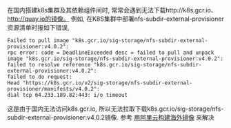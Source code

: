 在国内搭建k8s集群及其依赖组件间时, 常常会遇到无法下载http://k8s.gcr.io、http://quay.io的镜像。
例如, 在K8S集群中部署nfs-subdir-external-provisioner资源清单时报如下错误, 
```
Failed to pull image "k8s.gcr.io/sig-storage/nfs-subdir-external-provisioner:v4.0.2": 
rpc error: code = DeadlineExceeded desc = failed to pull and unpack image "k8s.gcr.io/sig-storage/nfs-subdir-external-provisioner:v4.0.2": 
failed to resolve reference "k8s.gcr.io/sig-storage/nfs-subdir-external-provisioner:v4.0.2": 
failed to do request: 
Head "https://k8s.gcr.io/v2/sig-storage/nfs-subdir-external-provisioner/manifests/v4.0.2": 
dial tcp 64.233.189.82:443: i/o timeout
```
这是由于国内无法访问k8s.gcr.io, 所以无法拉取下载k8s.gcr.io/sig-storage/nfs-subdir-external-provisioner:v4.0.2镜像.
参考 [用阿里云构建海外镜像](https://blog.csdn.net/weixin_42555971/article/details/125003665) 来解决

